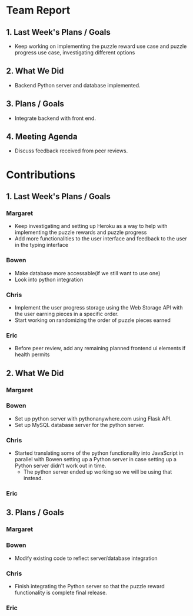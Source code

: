 # Team Report
## 1. Last Week's Plans / Goals
- Keep working on implementing the puzzle reward use case and puzzle progress use case, investigating different options
## 2. What We Did
- Backend Python server and database implemented.
## 3. Plans / Goals
- Integrate backend with front end.
## 4. Meeting Agenda
- Discuss feedback received from peer reviews.
# Contributions  
## 1. Last Week's Plans / Goals
### Margaret
- Keep investigating and setting up Heroku as a way to help with implementing the puzzle rewards and puzzle progress
- Add more functionalities to the user interface and feedback to the user in the typing interface
### Bowen
- Make database more accessable(if we still want to use one)
- Look into python integration
### Chris
- Implement the user progress storage using the Web Storage API with the user earning pieces in a specific order.
- Start working on randomizing the order of puzzle pieces earned
### Eric
- Before peer review, add any remaining planned frontend ui elements if health permits 
## 2. What We Did  
### Margaret
### Bowen
- Set up python server with pythonanywhere.com using Flask API.
- Set up MySQL database server for the python server.
### Chris
- Started translating some of the python functionality into JavaScript in parallel with Bowen setting up a Python server in case setting up a Python server didn't work out in time.
    - The python server ended up working so we will be using that instead.
### Eric
## 3. Plans / Goals  
### Margaret
### Bowen
- Modify existing code to reflect server/database integration
### Chris
- Finish integrating the Python server so that the puzzle reward functionality is complete final release.
### Eric
